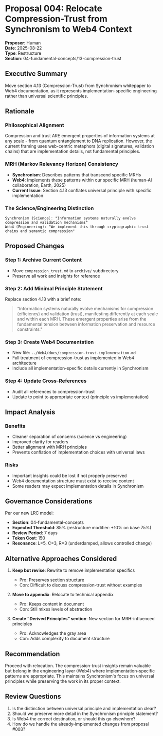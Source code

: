 # Proposal 004: Relocate Compression-Trust from Synchronism to Web4 Context

**Proposer**: Human  
**Date**: 2025-08-22  
**Type**: Restructure  
**Section**: 04-fundamental-concepts/13-compression-trust  

## Executive Summary

Move section 4.13 (Compression-Trust) from Synchronism whitepaper to Web4 documentation, as it represents implementation-specific engineering rather than universal scientific principles.

## Rationale

### Philosophical Alignment
Compression and trust ARE emergent properties of information systems at any scale - from quantum entanglement to DNA replication. However, the current framing uses web-centric metaphors (digital signatures, validation chains) that are implementation details, not fundamental principles.

### MRH (Markov Relevancy Horizon) Consistency
- **Synchronism**: Describes patterns that transcend specific MRHs
- **Web4**: Implements these patterns within our specific MRH (human-AI collaboration, Earth, 2025)
- **Current Issue**: Section 4.13 conflates universal principle with specific implementation

### The Science/Engineering Distinction
```
Synchronism (Science): "Information systems naturally evolve compression and validation mechanisms"
Web4 (Engineering): "We implement this through cryptographic trust chains and semantic compression"
```

## Proposed Changes

### Step 1: Archive Current Content
- Move `compression_trust.md` to `archive/` subdirectory
- Preserve all work and insights for reference

### Step 2: Add Minimal Principle Statement
Replace section 4.13 with a brief note:
> "Information systems naturally evolve mechanisms for compression (efficiency) and validation (trust), manifesting differently at each scale and within each MRH. These emergent properties arise from the fundamental tension between information preservation and resource constraints."

### Step 3: Create Web4 Documentation
- New file: `../Web4/docs/compression-trust-implementation.md`
- Full treatment of compression-trust as implemented in Web4 architecture
- Include all implementation-specific details currently in Synchronism

### Step 4: Update Cross-References
- Audit all references to compression-trust
- Update to point to appropriate context (principle vs implementation)

## Impact Analysis

### Benefits
- Cleaner separation of concerns (science vs engineering)
- Improved clarity for readers
- Better alignment with MRH principles
- Prevents conflation of implementation choices with universal laws

### Risks
- Important insights could be lost if not properly preserved
- Web4 documentation structure must exist to receive content
- Some readers may expect implementation details in Synchronism

## Governance Considerations

Per our new LRC model:
- **Section**: 04-fundamental-concepts
- **Expected Threshold**: 85% (restructure modifier: +10% on base 75%)
- **Review Period**: 7 days
- **Token Cost**: 150
- **Resonance**: L=5, C=3, R=3 (underdamped, allows controlled change)

## Alternative Approaches Considered

1. **Keep but revise**: Rewrite to remove implementation specifics
   - Pro: Preserves section structure
   - Con: Difficult to discuss compression-trust without examples

2. **Move to appendix**: Relocate to technical appendix
   - Pro: Keeps content in document
   - Con: Still mixes levels of abstraction

3. **Create "Derived Principles" section**: New section for MRH-influenced principles
   - Pro: Acknowledges the gray area
   - Con: Adds complexity to document structure

## Recommendation

Proceed with relocation. The compression-trust insights remain valuable but belong in the engineering layer (Web4) where implementation-specific patterns are appropriate. This maintains Synchronism's focus on universal principles while preserving the work in its proper context.

## Review Questions

1. Is the distinction between universal principle and implementation clear?
2. Should we preserve more detail in the Synchronism principle statement?
3. Is Web4 the correct destination, or should this go elsewhere?
4. How do we handle the already-implemented changes from proposal #003?